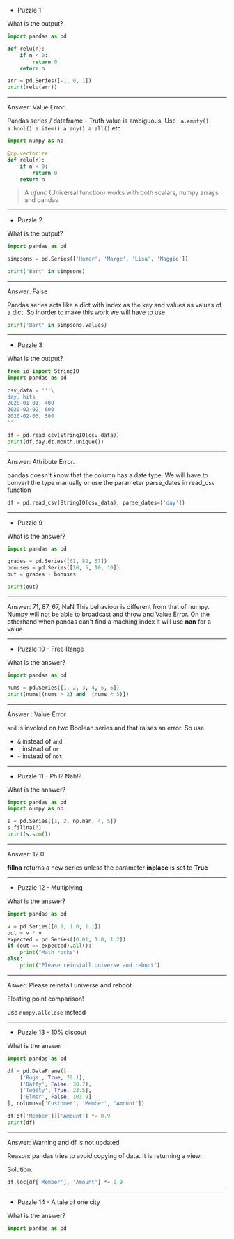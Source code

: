 - Puzzle 1

What is the output?

```python
import pandas as pd

def relu(n):
	if n < 0: 
		return 0
	return n

arr = pd.Series([-1, 0, 1])
print(relu(arr))
```

---

Answer: Value Error. 

Pandas series / dataframe  - Truth value is ambiguous. Use ``` a.empty() a.bool() a.item() a.any() a.all()```  etc 

```python
import numpy as np

@np.vectorize
def relu(n):
	if n < 0: 
		return 0
	return n

```

> A _ufunc_ (Universal function) works with both scalars, numpy arrays and pandas

---

- Puzzle 2

What is the output?

```python
import pandas as pd

simpsons = pd.Series(['Homer', 'Marge', 'Lisa', 'Maggie'])

print('Bart' in simpsons)
```

---

Answer: False

Pandas series acts like a dict with index as the key and values as values of a dict. So inorder to make this work we will have to use 

```python
print('Bart' in simpsons.values)
```

---

- Puzzle 3

What is the output?

```python
from io import StringIO
import pandas as pd

csv_data = '''\
day, hits
2020-01-01, 400
2020-02-02, 600
2020-02-03, 500
'''

df = pd.read_csv(StringIO(csv_data))
print(df.day.dt.month.unique())
```

---

Answer: Attribute Error.

pandas doesn't know that the column has a date type. We will have to convert the type manually or use the parameter parse_dates in read_csv function

```python
df = pd.read_csv(StringIO(csv_data), parse_dates=['day'])
```


---

- Puzzle 9

What is the answer?

```python
import pandas as pd

grades = pd.Series([61, 82, 57])
bonuses = pd.Series([10, 5, 10, 10])
out = grades + bonuses

print(out)
```

---

Answer: 71, 87, 67, NaN
This behaviour is different from that of numpy. Numpy will not be able to broadcast and throw and Value Error. On the otherhand when pandas can't find a maching index it will use __nan__ for a value.

---

- Puzzle 10 - Free Range

What is the answer?

```python
import pandas as pd

nums = pd.Series([1, 2, 3, 4, 5, 6])
print(nums[(nums > 2) and  (nums < 5)])
```

---


Answer : Value Error

`and` is invoked on two Boolean series and that raises an error. So use 

- `&`  instead of `and` 
- `|` instead of `or`
- `~` instead of `not`

---

- Puzzle 11 - Phil? Nah!?

What is the answer?

```python
import pandas as pd
import numpy as np

s = pd.Series([1, 2, np.nan, 4, 5])
s.fillna(3)
print(s.sum())
```

---

Answer: 12.0

__fillna__ returns a new series unless the parameter __inplace__ is set to __True__


---

- Puzzle 12 - Multiplying

What is the answer?

```python
import pandas as pd

v = pd.Series([0.1, 1.0, 1.1])
out = v * v
expected = pd.Series([0.01, 1.0, 1.2])
if (out == expected).all():
	print("Math rocks")
else:
	print("Please reinstall universe and reboot")
```

---

Aswer: Please reinstall universe and reboot.

Floating point comparison!

use `numpy.allclose` instead

---

- Puzzle 13 - 10% discout

What is the answer

```python
import pandas as pd

df = pd.DataFrame([
	['Bugs', True, 72.1],
	['Daffy', False, 30.7],
	['Tweety', True, 23.5],
	['Elmer', False, 103.9]
], columns=['Customer', 'Member', 'Amount'])

df[df['Member']]['Amount'] *= 0.9
print(df)
```

---

Answer:
Warning and df is not updated 

Reason: pandas tries to avoid copying of data. It is returning a view.

Solution:

```python
df.loc[df['Member'], 'Amount'] *= 0.9
```

---

- Puzzle 14 - A tale of one city

What is the answer?

```python
import pandas as pd

```